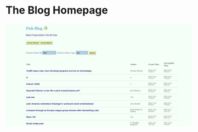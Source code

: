 #

# The Blog Homepage
![homepage](https://github.com/Willa2023/PHP-Blog/blob/main/img/homepage.png)
